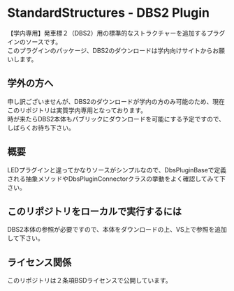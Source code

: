 # StandardStructures - DBS2 Plugin
【学内専用】発車標２（DBS2）用の標準的なストラクチャーを追加するプラグインのソースです。  
このプラグインのパッケージ、DBS2のダウンロードは学内向けサイトからお願いします。

## 学外の方へ
申し訳ございませんが、DBS2のダウンロードが学内の方のみ可能のため、現在このリポジトリは実質学内専用となっております。  
時が来たらDBS2本体もパブリックにダウンロードを可能にする予定ですので、しばらくお待ち下さい。

## 概要
LEDプラグインと違ってかなりソースがシンプルなので、DbsPluginBaseで定義される抽象メソッドやDbsPluginConnectorクラスの挙動をよく確認してみて下さい。

## このリポジトリをローカルで実行するには
DBS2本体の参照が必要ですので、本体をダウンロードの上、VS上で参照を追加して下さい。

## ライセンス関係
このリポジトリは２条項BSDライセンスで公開しています。
